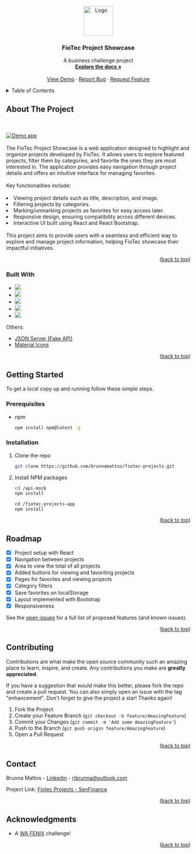 <a name="readme-top"></a>

<br />
<div align="center">
  <a href="https://github.com/brunnamattos/fiotec-projects">
    <img src="src/assets/images/logo.png" alt="Logo" height="80">
  </a>

  <h3 align="center">FioTec Project Showcase</h3>

  <p align="center">
    A business challenge project
    <br />
    <a href="https://github.com/brunnamattos/fiotec-projects"><strong>Explore the docs »</strong></a>
    <br />
    <br />
    <a href="https://fiotec-projects-topaz.vercel.app/">View Demo</a>
    ·
    <a href="https://github.com/brunnamattos/fiotec-projects/issues">Report Bug</a>
    ·
    <a href="https://github.com/brunnamattos/fiotec-projects/issues">Request Feature</a>
  </p>
</div>

<details>
  <summary>Table of Contents</summary>
  <ol>
    <li>
      <a href="#about-the-project">About The Project</a>
      <ul>
        <li><a href="#built-with">Built With</a></li>
      </ul>
    </li>
    <li>
      <a href="#getting-started">Getting Started</a>
      <ul>
        <li><a href="#prerequisites">Prerequisites</a></li>
        <li><a href="#installation">Installation</a></li>
      </ul>
    </li>
    <li><a href="#usage">Usage</a></li>
    <li><a href="#roadmap">Roadmap</a></li>
    <li><a href="#contributing">Contributing</a></li>
    <li><a href="#license">License</a></li>
    <li><a href="#contact">Contact</a></li>
    <li><a href="#acknowledgments">Acknowledgments</a></li>
  </ol>
</details>

## About The Project

<br />
<br />
<a href="https://fiotec-projects-topaz.vercel.app/">
    <img src="src/assets/images/demo.png" alt="Demo app">
</a>
<br />
<br />
The FioTec Project Showcase is a web application designed to highlight and organize projects developed by FioTec. It allows users to explore featured projects, filter them by categories, and favorite the ones they are most interested in. The application provides easy navigation through project details and offers an intuitive interface for managing favorites.
<br />
<br />
Key functionalities include:
<br />
<br />
<li>Viewing project details such as title, description, and image.</li>
<li>Filtering projects by categories.</li>
<li>Marking/unmarking projects as favorites for easy access later.</li>
<li>Responsive design, ensuring compatibility across different devices.</li>
<li>Interactive UI built using React and React Bootstrap.</li>
<br />
This project aims to provide users with a seamless and efficient way to explore and manage project information, helping FioTec showcase their impactful initiatives.

<p align="right">(<a href="#readme-top">back to top</a>)</p>

### Built With

- <img src="https://img.shields.io/badge/React-20232A?style=for-the-badge&logo=react&logoColor=61DAFB"/>
- <img src="https://img.shields.io/badge/HTML5-E34F26?style=for-the-badge&logo=html5&logoColor=white"/>
- <img src="https://img.shields.io/badge/CSS3-1572B6?style=for-the-badge&logo=css3&logoColor=white"/>
- <img src="https://img.shields.io/badge/JavaScript-323330?style=for-the-badge&logo=javascript&logoColor=F7DF1E"/>
- <img src="https://img.shields.io/badge/Bootstrap-563D7C?style=for-the-badge&logo=bootstrap&logoColor=white"/>

Others:

- <a href="https://github.com/typicode/json-server">JSON Server (Fake API)<a>
- <a href="https://mui.com/material-ui/material-icons/">Material Icons<a>

<p align="right">(<a href="#readme-top">back to top</a>)</p>

<!-- GETTING STARTED -->

## Getting Started

To get a local copy up and running follow these simple steps.

### Prerequisites

- npm
  ```sh
  npm install npm@latest -g
  ```

### Installation

1. Clone the repo
   ```sh
   git clone https://github.com/brunnamattos/fiotec-projects.git
   ```
2. Install NPM packages
   ```sh
   cd /api-mock
   npm install
   ```
   ```
   cd /fiotec-projects-app
   npm install
   ```

<p align="right">(<a href="#readme-top">back to top</a>)</p>

## Roadmap

- [x] Project setup with React
- [x] Navigation between projects
- [x] Area to view the total of all projects
- [x] Added buttons for viewing and favoriting projects
- [x] Pages for favorites and viewing projects
- [x] Category filters
- [x] Save favorites on localStorage
- [x] Layout implemented with Bootstrap
- [x] Responsiveness

See the [open issues](https://github.com/brunnamattos/fiotec-projects/issues) for a full list of proposed features (and known issues).

<p align="right">(<a href="#readme-top">back to top</a>)</p>

<!-- CONTRIBUTING -->

## Contributing

Contributions are what make the open source community such an amazing place to learn, inspire, and create. Any contributions you make are **greatly appreciated**.

If you have a suggestion that would make this better, please fork the repo and create a pull request. You can also simply open an issue with the tag "enhancement".
Don't forget to give the project a star! Thanks again!

1. Fork the Project
2. Create your Feature Branch (`git checkout -b feature/AmazingFeature`)
3. Commit your Changes (`git commit -m 'Add some AmazingFeature'`)
4. Push to the Branch (`git push origin feature/AmazingFeature`)
5. Open a Pull Request

<p align="right">(<a href="#readme-top">back to top</a>)</p>

## Contact

Brunna Mattos - [Linkedin](https://www.linkedin.com/in/brunna-mattos/) - rjbrunna@outlook.com

Project Link: [Fiotec Projects - SenFinance](https://github.com/brunnamattos/fiotec-projects)

<p align="right">(<a href="#readme-top">back to top</a>)</p>

<!-- ACKNOWLEDGMENTS -->

## Acknowledgments

- A <a href="https://www.linkedin.com/company/wa-fenix/">WA FENIX</a> challenge!

<p align="right">(<a href="#readme-top">back to top</a>)</p>

